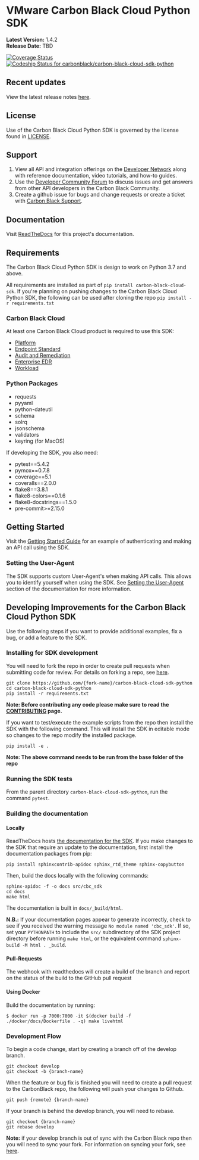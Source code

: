 # VMware Carbon Black Cloud Python SDK

**Latest Version:** 1.4.2
<br>
**Release Date:** TBD

[![Coverage Status](https://coveralls.io/repos/github/carbonblack/carbon-black-cloud-sdk-python/badge.svg?t=Id6Baf)](https://coveralls.io/github/carbonblack/carbon-black-cloud-sdk-python)
[![Codeship Status for carbonblack/carbon-black-cloud-sdk-python](https://app.codeship.com/projects/9e55a370-a772-0138-aae4-129773225755/status?branch=develop)](https://app.codeship.com/projects/402767)



## Recent updates

View the latest release notes [here](https://github.com/carbonblack/carbon-black-cloud-sdk-python/releases).


## License

Use of the Carbon Black Cloud Python SDK is governed by the license found in [LICENSE](https://github.com/carbonblack/carbon-black-cloud-sdk-python/blob/develop/LICENSE).

## Support

1. View all API and integration offerings on the [Developer Network](https://developer.carbonblack.com) along with reference documentation, video tutorials, and how-to guides.
2. Use the [Developer Community Forum](https://community.carbonblack.com/) to discuss issues and get answers from other API developers in the Carbon Black Community.
3. Create a github issue for bugs and change requests or create a ticket with [Carbon Black Support](http://carbonblack.com/resources/support/).

## Documentation

Visit [ReadTheDocs](https://carbon-black-cloud-python-sdk.readthedocs.io/en/latest/) for this project's documentation.

## Requirements

The Carbon Black Cloud Python SDK is design to work on Python 3.7 and above.

All requirements are installed as part of `pip install carbon-black-cloud-sdk`. If you're planning on pushing changes to the Carbon Black Cloud Python SDK, the following can be used after cloning the repo `pip install -r requirements.txt`

### Carbon Black Cloud

At least one Carbon Black Cloud product is required to use this SDK:

* [Platform](https://developer.carbonblack.com/reference/carbon-black-cloud/platform-apis/)
* [Endpoint Standard](https://developer.carbonblack.com/reference/carbon-black-cloud/cb-defense/)
* [Audit and Remediation](https://developer.carbonblack.com/reference/carbon-black-cloud/cb-liveops/)
* [Enterprise EDR](https://developer.carbonblack.com/reference/carbon-black-cloud/cb-threathunter/)
* [Workload](https://developer.carbonblack.com/reference/carbon-black-cloud/workload-protection/)

### Python Packages

- requests
- pyyaml
- python-dateutil
- schema
- solrq
- jsonschema
- validators
- keyring (for MacOS)

If developing the SDK, you also need:

- pytest==5.4.2
- pymox==0.7.8
- coverage==5.1
- coveralls==2.0.0
- flake8==3.8.1
- flake8-colors==0.1.6
- flake8-docstrings==1.5.0
- pre-commit>=2.15.0


## Getting Started

Visit the [Getting Started Guide](https://carbon-black-cloud-python-sdk.readthedocs.io/en/latest/getting-started) for an example of authenticating and making an API call using the SDK.

### Setting the User-Agent

The SDK supports custom User-Agent's when making API calls. This allows you to identify yourself when using the SDK. See [Setting the User-Agent](https://carbon-black-cloud-python-sdk.readthedocs.io/en/latest/getting-started#setting-the-user-agent) section of the documentation for more information.

## Developing Improvements for the Carbon Black Cloud Python SDK

Use the following steps if you want to provide additional examples, fix a bug, or add a feature to the SDK.

### Installing for SDK development

You will need to fork the repo in order to create pull requests when submitting code for review. For details on forking a repo, see [here](https://help.github.com/en/github/getting-started-with-github/fork-a-repo).

```
git clone https://github.com/{fork-name}/carbon-black-cloud-sdk-python
cd carbon-black-cloud-sdk-python
pip install -r requirements.txt
```

**Note: Before contributing any code please make sure to read the [CONTRIBUTING](CONTRIBUTING.md) page.**

If you want to test/execute the example scripts from the repo then install the SDK with the following command. This will install the SDK in editable mode so changes to the repo modify the installed package.

```
pip install -e .
```

**Note: The above command needs to be run from the base folder of the repo**


### Running the SDK tests

From the parent directory `carbon-black-cloud-sdk-python`, run the command `pytest`.

### Building the documentation

#### Locally
ReadTheDocs hosts [the documentation for the SDK](https://carbon-black-cloud-python-sdk.readthedocs.io/en/latest/). If you make changes to the SDK that require an update to the documentation, first install the documentation packages from pip:

```
pip install sphinxcontrib-apidoc sphinx_rtd_theme sphinx-copybutton
```

Then, build the docs locally with the following commands:

```
sphinx-apidoc -f -o docs src/cbc_sdk
cd docs
make html
```

The documentation is built in `docs/_build/html`.

**N.B.:** If your documentation pages appear to generate incorrectly, check to see if you received the warning message
`No module named 'cbc_sdk'`.  If so, set your `PYTHONPATH` to include the `src/` subdirectory of the SDK project
directory before running `make html`, or the equivalent command `sphinx-build -M html . _build`.

#### Pull-Requests

The webhook with readthedocs will create a build of the branch and report on the status of the build to the GitHub pull request

#### Using Docker

Build the documentation by running:
```shell
$ docker run -p 7000:7000 -it $(docker build -f ./docker/docs/Dockerfile . -q) make livehtml
```

### Development Flow

To begin a code change, start by creating a branch off of the develop branch.
```
git checkout develop
git checkout -b {branch-name}
```

When the feature or bug fix is finished you will need to create a pull request to the CarbonBlack repo, the following will push your changes to Github.
```
git push {remote} {branch-name}
```

If your branch is behind the develop branch, you will need to rebase.
```
git checkout {branch-name}
git rebase develop
```

**Note:** if your develop branch is out of sync with the Carbon Black repo then you will need to sync your fork. For information on syncing your fork, see [here](https://help.github.com/en/github/collaborating-with-issues-and-pull-requests/syncing-a-fork).
